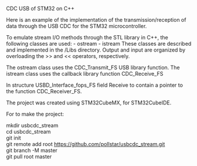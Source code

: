 CDC USB of STM32 on C++

Here is an example of the implementation of the transmission/reception of data through the USB CDC for the STM32 microcontroller.

To emulate stream I/O methods through the STL library in C++, the following classes are used:
    - ostream
    - istream
These classes are described and implemented in the /Libs directory.
Output and input are organized by overloading the >> and << operators, respectively.

The ostream class uses the CDC_Transmit_FS USB library function.
The istream class uses the callback library function CDC_Receive_FS

In structure USBD_Interface_fops_FS field Receive to contain a pointer to the function CDC_Receiver_FS. 

The project was created using STM32CubeMX, for STM32CubeIDE.

For to make the project:

mkdir usbcdc_stream  
cd usbcdc_stream  
git init  
git remote add root https://github.com/pollstar/usbcdc_stream.git  
git branch -M master  
git pull root master  
